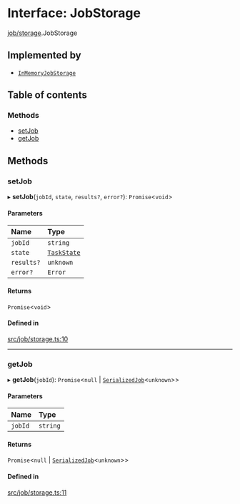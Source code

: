 # Interface: JobStorage

[job/storage](../modules/job_storage).JobStorage

## Implemented by

- [`InMemoryJobStorage`](../classes/job_storage.InMemoryJobStorage)

## Table of contents

### Methods

- [setJob](job_storage.JobStorage#setjob)
- [getJob](job_storage.JobStorage#getjob)

## Methods

### setJob

▸ **setJob**(`jobId`, `state`, `results?`, `error?`): `Promise`<`void`\>

#### Parameters

| Name | Type |
| :------ | :------ |
| `jobId` | `string` |
| `state` | [`TaskState`](../enums/task_task.TaskState) |
| `results?` | `unknown` |
| `error?` | `Error` |

#### Returns

`Promise`<`void`\>

#### Defined in

[src/job/storage.ts:10](https://github.com/golemfactory/golem-js/blob/2e4ff2e/src/job/storage.ts#L10)

___

### getJob

▸ **getJob**(`jobId`): `Promise`<``null`` \| [`SerializedJob`](../modules/job_storage#serializedjob)<`unknown`\>\>

#### Parameters

| Name | Type |
| :------ | :------ |
| `jobId` | `string` |

#### Returns

`Promise`<``null`` \| [`SerializedJob`](../modules/job_storage#serializedjob)<`unknown`\>\>

#### Defined in

[src/job/storage.ts:11](https://github.com/golemfactory/golem-js/blob/2e4ff2e/src/job/storage.ts#L11)

